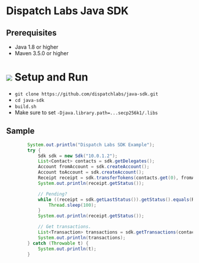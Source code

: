 # Dispatch Labs Java SDK 

## Prerequisites
- Java 1.8 or higher
- Maven 3.5.0 or higher

# ![](https://storage.googleapis.com/material-icons/external-assets/v4/icons/svg/ic_directions_run_black_24px.svg) Setup and Run
- `git clone https://github.com/dispatchlabs/java-sdk.git`<br>
- `cd java-sdk`<br>
- `build.sh`<br>
- Make sure to set `-Djava.library.path=...secp256k1/.libs`

## Sample

~~~java
        System.out.println("Dispatch Labs SDK Example");
        try {
            Sdk sdk = new Sdk("10.0.1.2");
            List<Contact> contacts = sdk.getDelegates();
            Account fromAccount = sdk.createAccount();
            Account toAccount = sdk.createAccount();
            Receipt receipt = sdk.transferTokens(contacts.get(0), fromAccount, toAccount, 45);
            System.out.println(receipt.getStatus());

            // Pending?
            while ((receipt = sdk.getLastStatus()).getStatus().equals(Receipt.Status.PENDING)) {
                Thread.sleep(100);
            }
            System.out.println(receipt.getStatus());

            // Get transactions.
            List<Transaction> transactions = sdk.getTransactions(contacts.get(0));
            System.out.println(transactions);
        } catch (Throwable t) {
            System.out.println(t);
        }
~~~

